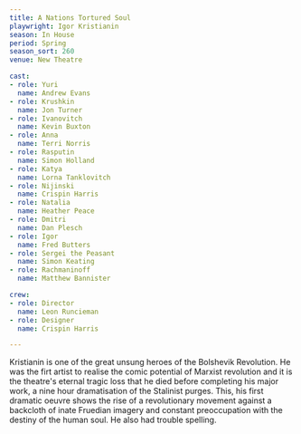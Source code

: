 ```yaml
---
title: A Nations Tortured Soul
playwright: Igor Kristianin
season: In House
period: Spring
season_sort: 260
venue: New Theatre

cast:
- role: Yuri
  name: Andrew Evans
- role: Krushkin
  name: Jon Turner
- role: Ivanovitch
  name: Kevin Buxton
- role: Anna
  name: Terri Norris
- role: Rasputin
  name: Simon Holland
- role: Katya
  name: Lorna Tanklovitch
- role: Nijinski
  name: Crispin Harris
- role: Natalia
  name: Heather Peace
- role: Dmitri
  name: Dan Plesch
- role: Igor
  name: Fred Butters
- role: Sergei the Peasant
  name: Simon Keating
- role: Rachmaninoff
  name: Matthew Bannister

crew:
- role: Director
  name: Leon Runcieman
- role: Designer
  name: Crispin Harris

---
```


Kristianin is one of the great unsung heroes of the Bolshevik Revolution. He was the firt artist to realise the comic potential of Marxist revolution and it is the theatre's eternal tragic loss that he died before completing his major work, a nine hour dramatisation of the Stalinist purges. This, his first dramatic oeuvre shows the rise of a revolutionary movement against a backcloth of inate Fruedian imagery and constant preoccupation with the destiny of the human soul. He also had trouble spelling.

